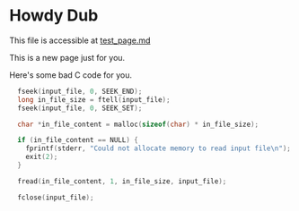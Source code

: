 # Howdy Dub

This file is accessible at [test_page.md](https://github.com/AnonymousDapper/anonymousdapper.github.io/blob/master/pages/test_page.md)

This is a new page just for you.

Here's some bad C code for you.

```c
  fseek(input_file, 0, SEEK_END);
  long in_file_size = ftell(input_file);
  fseek(input_file, 0, SEEK_SET);

  char *in_file_content = malloc(sizeof(char) * in_file_size);

  if (in_file_content == NULL) {
    fprintf(stderr, "Could not allocate memory to read input file\n");
    exit(2);
  }

  fread(in_file_content, 1, in_file_size, input_file);

  fclose(input_file);
```
